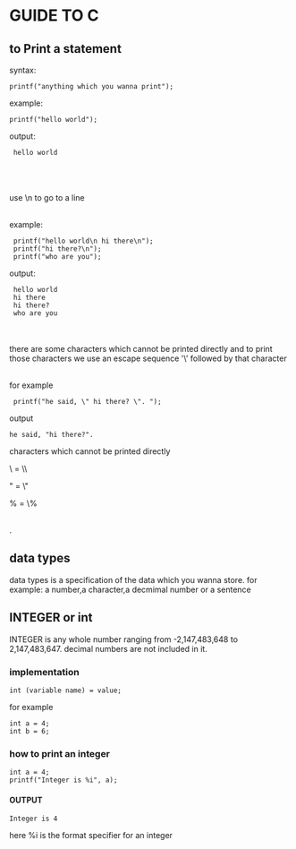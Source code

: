 # GUIDE TO C


## to Print a statement
syntax: 
     
    printf("anything which you wanna print");
    
 example:
  
    printf("hello world");
output:
     
     hello world

\
\
\
use \n to go to a line 


\
example:
       
     printf("hello world\n hi there\n");
     printf("hi there?\n");
     printf("who are you");
output:
     
     hello world
     hi there
     hi there?
     who are you

\
\
there are some characters which cannot be printed directly and to print those characters we use an escape sequence '\\' followed by that character

\
for example
   
     printf("he said, \" hi there? \". ");
output
    
    he said, "hi there?".

characters which cannot be printed directly 

\\ = \\\
 
 " = \\"
 
 % = \\%
    
\
.
## data types
 data types is a specification of the data which you wanna store. for example: a number,a character,a decmimal number or  a sentence

## INTEGER or int
INTEGER is any whole number ranging from -2,147,483,648 to 2,147,483,647. decimal numbers are  not included in it.
### implementation
    int (variable name) = value;
for example 

    int a = 4;
    int b = 6;
### how to print an integer
    
    int a = 4;
    printf("Integer is %i", a);
        
#### OUTPUT
    Integer is 4
here %i is the format specifier for an integer
